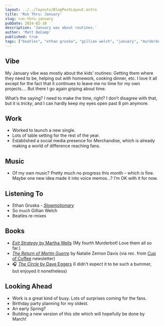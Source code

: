 ```yaml
---
layout: ../../layouts/BlogPostLayout.astro
title: 'Run Thru: January'
slug: run-thru-january
pubDate: 2024-02-10
description: 'January was about routines.'
author: 'Matt DeCamp'
published: true
tags: ["beatles", "ethan gruska", "gillian welch", "january", "murderbot", "routine", "widespread panic"]
---
```

## Vibe

My January vibe was mostly about the kids’ routines: Getting them where they need to be, helping out with homework, cooking dinner, etc. I love it all except for the fact that it continues to leave me no time for my own projects…. But there I go again griping about time.

What’s the saying? I need to make the time, right? I don’t disagree with that, but it is *tricky*, and I can hardly keep my eyes open past 8 pm anymore.

## Work

- Worked to launch a new single.
- Lots of table setting for the rest of the year.
- Established a social media presence for Merchandise, which is already making a world of difference reaching fans.

## Music

- Of my own music? Pretty much no progress this month – which is fine. Maybe one new idea made it into voice memos…? I’m OK with it for now.

## Listening To

- Ethan Gruska - [*Slowmotionary*](https://music.apple.com/us/album/slowmotionary/1207369662)
- So much Gillian Welch
- Beatles re-mixes

## Books

- [*Exit Strategy* by Martha Wells](https://bookshop.org/a/93821/9781250191854) (My fourth Murderbot! Love them all so far.)
- [*The Return of Martin Guerre*](https://bookshop.org/a/93821/9780674766914) by Natalie Zemon Davis (via rec. from [Cup of Coffee](https://cupofcoffee.substack.com/i/138246856/natalie-zemon-davis) newsletter)
- 🎧 [*The Circle* by Dave Eggers](https://images-us.bookshop.org/ingram/9780345807298.jpg?height=500&v=v2-50a53c5442ca222b54cd2e3183f6e2d2) (I didn’t expect it to be such a bummer, but enjoyed it nonetheless)

## Looking Ahead

- Work is a great kind of busy. Lots of surprises coming for the fans.
- Birthday party planning for my oldest.
- An early Spring?
- Building a new version of this site which will hopefully be done by March!